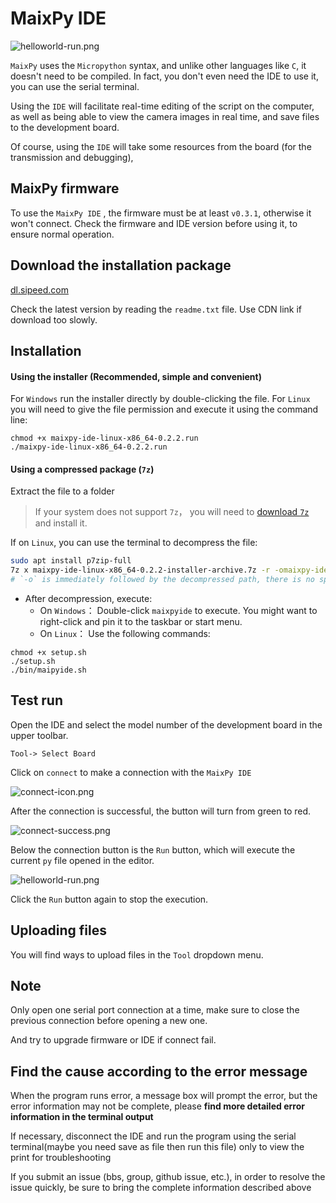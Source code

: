 MaixPy IDE
=======

![helloworld-run.png](./assets/helloworld-run.png)

`MaixPy` uses the `Micropython` syntax, and unlike other languages like `C`, it doesn't need to be compiled. In fact, you don't even need the IDE to use it, you can use the serial terminal.

Using the `IDE` will facilitate real-time editing of the script on the computer, as well as being able to view the camera images in real time, and save files to the development board.

Of course, using the `IDE` will take some resources from the board (for the transmission and debugging), 

## MaixPy firmware

To use the `MaixPy IDE` , the firmware must be at least `v0.3.1`, otherwise it won't connect. Check the firmware and IDE version before using it, to ensure normal operation.

## Download the installation package

[dl.sipeed.com](http://dl.sipeed.com/MAIX/MaixPy/ide/)

Check the latest version by reading the `readme.txt` file. Use CDN link if download too slowly.

## Installation

#### Using the installer (**Recommended**, simple and convenient)

For `Windows` run the installer directly by double-clicking the file. For `Linux` you will need to give the file permission and execute it using the command line:

```
chmod +x maixpy-ide-linux-x86_64-0.2.2.run
./maixpy-ide-linux-x86_64-0.2.2.run
```

#### Using a compressed package (`7z`)

Extract the file to a folder

> If your system does not support `7z`， you will need to [download `7z`](https://www.7-zip.org/) and install it.

If on `Linux`, you can use the terminal to decompress the file:

```bash
sudo apt install p7zip-full
7z x maixpy-ide-linux-x86_64-0.2.2-installer-archive.7z -r -omaixpy-ide
# `-o` is immediately followed by the decompressed path, there is no space in between.
```

* After decompression, execute:
  * On `Windows`： Double-click `maixpyide` to execute. You might want to right-click and pin it to the taskbar or start menu.
  * On `Linux`： Use the following commands:
```
chmod +x setup.sh
./setup.sh
./bin/maipyide.sh
```

## Test run

Open the IDE and select the model number of the development board in the upper toolbar.

`Tool-> Select Board`

Click on `connect` to make a connection with the `MaixPy IDE`

![connect-icon.png](./assets/connect-icon.png)

After the connection is successful, the button will turn from green to red.

![connect-success.png](./assets/connect-success.png)

Below the connection button is the `Run` button, which will execute the current `py` file opened in the editor.

![helloworld-run.png](./assets/helloworld-run.png)

Click the `Run` button again to stop the execution.

## Uploading files

You will find ways to upload files in the `Tool` dropdown menu.

## Note

Only open one serial port connection at a time, make sure to close the previous connection before opening a new one. 

And try to upgrade firmware or IDE if connect fail.

## Find the cause according to the error message

When the program runs error, a message box will prompt the error, but the error information may not be complete, please **find more detailed error information in the terminal output**

If necessary, disconnect the IDE and run the program using the serial terminal(maybe you need save as file then run this file) only to view the print for troubleshooting

If you submit an issue (bbs, group, github issue, etc.), in order to resolve the issue quickly, be sure to bring the complete information described above

